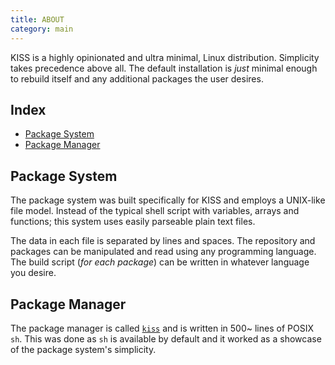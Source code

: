 ```yaml
---
title: ABOUT
category: main
---
```


KISS is a highly opinionated and ultra minimal, Linux distribution. Simplicity takes precedence above all. The default installation is *just* minimal enough to rebuild itself and any additional packages the user desires.


## Index

<!-- vim-markdown-toc GFM -->

* [Package System](#package-system)
* [Package Manager](#package-manager)

<!-- vim-markdown-toc -->

## Package System

The package system was built specifically for KISS and employs a UNIX-like file model. Instead of the typical shell script with variables, arrays and functions; this system uses easily parseable plain text files.

The data in each file is separated by lines and spaces. The repository and packages can be manipulated and read using any programming language. The build script (*for each package*) can be written in whatever language you desire.

## Package Manager

The package manager is called [`kiss`](https://github.com/kissx/kiss) and is written in 500~ lines of POSIX `sh`. This was done as `sh` is available by default and it worked as a showcase of the package system's simplicity.
